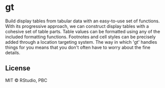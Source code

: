 # gt

Build display tables from tabular data with an easy-to-use set of functions. With its progressive approach, we can construct display tables with a cohesive set of table parts. Table values can be formatted using any of the included formatting functions. Footnotes and cell styles can be precisely added through a location targeting system. The way in which 'gt' handles things for you means that you don't often have to worry about the fine details.

## License

MIT © RStudio, PBC
